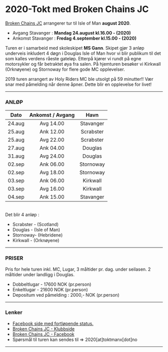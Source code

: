 # 2020-Tokt med Broken Chains JC

[Broken Chains JC](https://www.brokenchainsjc.com/) arrangerer tur til Isle of Man **august 2020**.

- Avgang Stavanger : **Mandag 24.august kl.16.00 - (2020)**
- Ankomst Stavanger : **Fredag 4.september kl.15.00 - (2020)**

Turen er i samarbeid med skoleskipet **MS Gann**. Skipet gjør 3 anløp underveis inkludert 4 døgn i Douglas Isle of Man hvor vi blir publikum til det som kalles verdens råeste gateløp. Etterpå kjører vi rundt på egne motorsykler og får betraktet øya fra salen. På hjemturen besøker vi Kirkwall (Orknøyene) og Stornoway for flere gode MC opplevelser.

2019 turen arrangert av Holy Riders MC ble utsolgt på 59 minutter!! Vær snar med påmelding når denne åpner. Dette blir en opplevelse for livet!

---

### **ANLØP**

| Dato | Ankomst / Avgang | Havn |
|:----:|:----------------:|:----:|
| 24.aug | Avg 14.00 | Stavanger |
| 25.aug | Ank 12.00 | Scrabster |
| 25.aug | Avg 22.00 | Scrabster |
| 27.aug | Ank 04.00 | Douglas |
| 31.aug | Avg 24.00 | Douglas |
| 02.sep | Ank 06.00 | Stornoway |
| 02.sep | Avg 18.00 | Stornoway |
| 03.sep | Ank 06.00 | Kirkwall |
| 03.sep | Avg 16.00 | Kirkwall |
| 04.sep | Ank 15.00 | Stavanger |

</br>
Det blir 4 anløp :

- Scrabster - (Scotland)
- Douglas - (Isle of Man)
- Stornoway- (Hebridene)
- Kirkwall - (Orknøyene)

---

### **PRISER**

Pris for hele turen inkl. MC, Lugar, 3 måltider pr. dag. under seilasen.
2 måltider under landligg i Douglas.

- Dobbeltlugar - 17600 NOK (pr.person)
- Enkeltlugar - 21600 NOK (pr.person)
- Depositum ved påmelding : 2000,- NOK (pr.person)

---

### **Lenker**

- [Facebook side med fortløpende status.](https://www.facebook.com/gannbrokenchains)
- [Broken Chains JC - Klubbside](https://www.brokenchainsjc.com/)
- [Broken Chains JC - Facebook](https://www.facebook.com/brokenchainsjc/)
- Spørsmål til turen kan sendes til => 2020[at]toktmanx[dot]no

---
